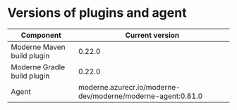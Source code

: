 # Versions of plugins and agent

| Component                   | Current version                                             |
| --------------------------- |-------------------------------------------------------------|
| Moderne Maven build plugin  | 0.22.0                                                      |
| Moderne Gradle build plugin | 0.22.0                                                      |
| Agent                       | moderne.azurecr.io/moderne-dev/moderne/moderne-agent:0.81.0 |
